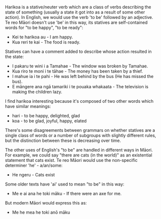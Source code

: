 Harikoa is a stative/neuter verb which are a class of verbs describing the state of something (usually a state it got into as a result of some other action). In English, we would use the verb 'to be' followed by an adjective. Te reo Māori doesn't use 'be' in this way, its statives are self-contained words for "to be happy", "to be ready":
- Kei te harikoa au - I am happy.
- Kua reri te kai - The food is ready.

Statives can have a comment added to describe whose action resulted in the state:
- I pakaru te wini i a Tamahae - The window was broken by Tamahae.
- Kua riro te moni i te tāhae - The money has been taken by a thief.
- I mahue ia i te pahi - He was left behind by the bus (He has missed the bus).
- E māngere ana ngā tamariki i te pouaka whakaata - The television is making the children lazy.

I find harikoa interesting because it's composed of two other words which have similar meanings:
- hari -  to be happy, delighted, glad
- koa - to be glad, joyful, happy, elated

There's some disagreements between grammars on whether statives are a single class of words or a number of subgroups with slightly different rules, but the distinction between these is decreasing over time.

The other uses of English's "to be" are handled in different ways in Māori. For example, we could say "there are cats (in the world)" as an existential statement that cats exist. Te reo Māori would use the non-specific determiner 'he' - a/an/some:
- He ngeru - Cats exist

Some older texts have 'ai' used to mean "to be" in this way:
- Me e ai ana he toki māku - If there were an axe for me.

But modern Māori would express this as:
- Me he mea he toki anō māku